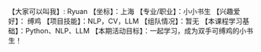 【大家可以叫我】: Ryuan
【坐标】：上海
【专业/职业】：小小书生
【兴趣爱好】： 缚鸡
【项目技能】：NLP，CV，LLM
【组队情况】：暂无
【本课程学习基础】：Python、NLP、LLM
【本期活动目标】：一起学习，成为双手可缚鸡的小书生！

